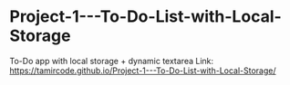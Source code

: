 # Project-1---To-Do-List-with-Local-Storage
To-Do app with local storage + dynamic textarea
Link: https://tamircode.github.io/Project-1---To-Do-List-with-Local-Storage/
